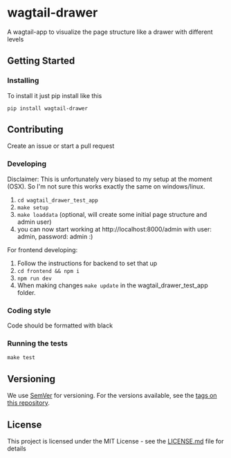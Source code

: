 # wagtail-drawer

A wagtail-app to visualize the page structure like a drawer with different levels

## Getting Started

### Installing

To install it just pip install like this
```
pip install wagtail-drawer
```

## Contributing

Create an issue or start a pull request

### Developing

Disclaimer: This is unfortunately very biased to my setup at the moment (OSX). So I'm not sure this works exactly the same on windows/linux.

1. `cd wagtail_drawer_test_app`
2. `make setup`
2. `make loaddata` (optional, will create some initial page structure and admin user)
3. you can now start working at http://localhost:8000/admin with user: admin, password: admin :)

For frontend developing:

1. Follow the instructions for backend to set that up
2. `cd frontend && npm i`
3. `npm run dev`
4. When making changes `make update` in the wagtail_drawer_test_app folder.


### Coding style

Code should be formatted with black


### Running the tests

```
make test
```

## Versioning

We use [SemVer](http://semver.org/) for versioning. For the versions available, see the [tags on this repository](https://github.com/rinti/wagtail-drawer/tags). 

## License

This project is licensed under the MIT License - see the [LICENSE.md](LICENSE.md) file for details
